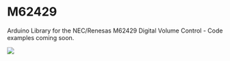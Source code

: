 M62429
======

Arduino Library for the NEC/Renesas M62429 Digital Volume Control - Code examples coming soon.


<img src="https://camo.githubusercontent.com/3600327bf235ff6cc10b11d98cffa2f20f39ad6b/687474703a2f2f7777772e686f62627974656e742e636f6d2f6f746865722f66696c65732f3332302d3331385f48525f302e6a7067" />
